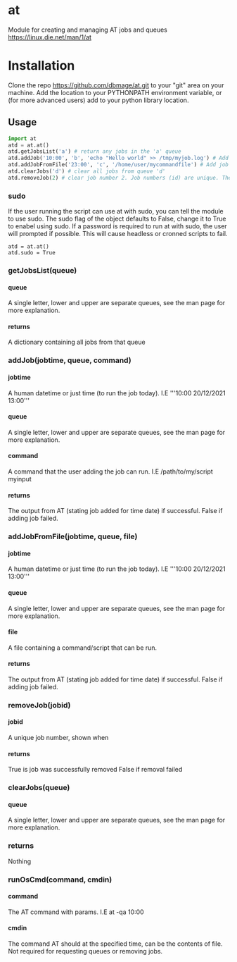 # at
Module for creating and managing AT jobs and queues
https://linux.die.net/man/1/at

# Installation
Clone the repo https://github.com/dbmage/at.git to your "git" area on your machine.
Add the location to your PYTHONPATH environment variable, or (for more advanced users) add to your python library location.

## Usage
```python
import at
atd = at.at()
atd.getJobsList('a') # return any jobs in the 'a' queue
atd.addJob('10:00', 'b', 'echo "Hello world" >> /tmp/myjob.log') # Add job to echo Hello world to a file at 10 am today to queue 'b'
atd.addJobFromFile('23:00', 'c', '/home/user/mycommandfile') # Add job from file /home/user/mycommandfile at 11 pm today to queue 'c'
atd.clearJobs('d') # clear all jobs from queue 'd'
atd.removeJob(2) # clear job number 2. Job numbers (id) are unique. The numbers increment irrelevant of queue
```
### sudo
If the user running the script can use at with sudo, you can tell the module to use sudo.
The sudo flag of the object defaults to False, change it to True to enabel using sudo.
If a password is required to run at with sudo, the user will prompted if possible. This will cause headless or cronned scripts to fail.
```import at
atd = at.at()
atd.sudo = True
```


### getJobsList(queue)
#### queue
A single letter, lower and upper are separate queues, see the man page for more explanation.
#### returns
A dictionary containing all jobs from that queue


### addJob(jobtime, queue, command)
#### jobtime
A human datetime or just time (to run the job today).
I.E
'''10:00
20/12/2021 13:00'''
#### queue
A single letter, lower and upper are separate queues, see the man page for more explanation.
#### command
A command that the user adding the job can run.
I.E
/path/to/my/script myinput
#### returns
The output from AT (stating job added for time date) if successful.
False if adding job failed.


### addJobFromFile(jobtime, queue, file)
#### jobtime
A human datetime or just time (to run the job today).
I.E
'''10:00
20/12/2021 13:00'''
#### queue
A single letter, lower and upper are separate queues, see the man page for more explanation.
#### file
A file containing a command/script that can be run.
#### returns
The output from AT (stating job added for time date) if successful.
False if adding job failed.


### removeJob(jobid)
#### jobid
A unique job number, shown when 
#### returns
True is job was successfully removed
False if removal failed


### clearJobs(queue)
#### queue
A single letter, lower and upper are separate queues, see the man page for more explanation.
### returns
Nothing


### runOsCmd(command, cmdin)
#### command
The AT command with params.
I.E
at -qa 10:00
#### cmdin
The command AT should at the specified time, can be the contents of file.
Not required for requesting queues or removing jobs.


